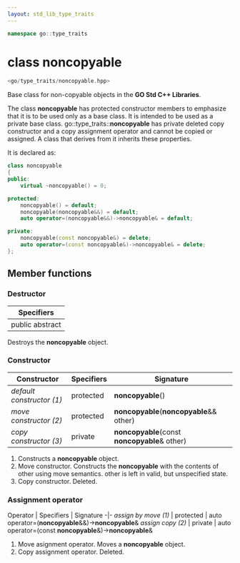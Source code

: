 ```yaml
---
layout: std_lib_type_traits
---
```


```c++
namespace go::type_traits
```

# class noncopyable

```c++
<go/type_traits/noncopyable.hpp>
```

Base class for non-copyable objects in the **GO Std C++ Libraries**.

The class **noncopyable** has protected constructor members to emphasize that it is
to be used only as a base class. It is intended to be used as a private base class.
go\::type_traits\::**noncopyable** has private deleted copy constructor and a copy
assignment operator and cannot be copied or assigned. A class that derives from it
inherits these properties.

It is declared as:

```c++
class noncopyable
{
public:
    virtual ~noncopyable() = 0;

protected:
    noncopyable() = default;
    noncopyable(noncopyable&&) = default;
    auto operator=(noncopyable&&)->noncopyable& = default;

private:
    noncopyable(const noncopyable&) = delete;
    auto operator=(const noncopyable&)->noncopyable& = delete;
};
```

## Member functions

### Destructor

Specifiers |
-|
public abstract |

Destroys the **noncopyable** object.

### Constructor

Constructor | Specifiers | Signature
-|-|-
*default constructor (1)* | protected | **noncopyable**()
*move constructor (2)* | protected | **noncopyable**(**noncopyable**&& other)
*copy constructor (3)* | private | **noncopyable**(const **noncopyable**& other)

1. Constructs a **noncopyable** object.
2. Move constructor. Constructs the **noncopyable** with the contents of other using move semantics. other is left in valid, but unspecified state.
3. Copy constructor. Deleted.

### Assignment operator

Operator | Specifiers | Signature
-|-
*assign by move (1)* | protected | auto operator=(**noncopyable**&&)->**noncopyable**&
*assign copy (2)* | private | auto operator=(const **noncopyable**&)->**noncopyable**&

1. Move asignment operator. Moves a **noncopyable** object.
2. Copy assignment operator. Deleted.
